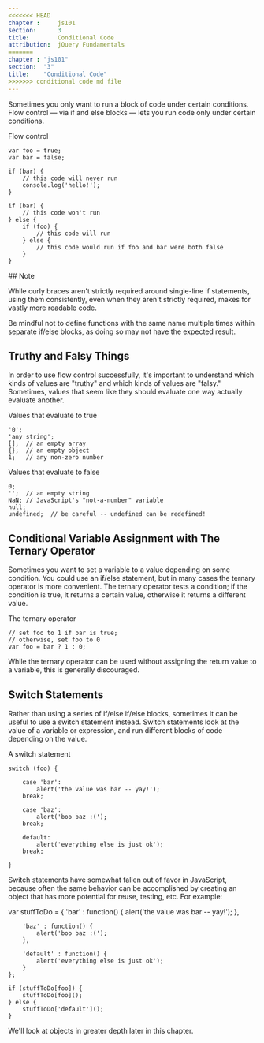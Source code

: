 ```yaml
---
<<<<<<< HEAD
chapter :     js101
section:      3
title:        Conditional Code
attribution:  jQuery Fundamentals
=======
chapter : "js101"
section:  "3"
title:    "Conditional Code"
>>>>>>> conditional code md file
---
```


Sometimes you only want to run a block of code under certain conditions. Flow control — via if and else blocks — lets you run code only under certain conditions.

<div class="example" markdown="1">
Flow control

    var foo = true;
    var bar = false;

    if (bar) {
        // this code will never run
        console.log('hello!');
    }

    if (bar) {
        // this code won't run
    } else {
        if (foo) {
            // this code will run
        } else {
            // this code would run if foo and bar were both false
        }
    }
</div>

<div class="note">
## Note

While curly braces aren't strictly required around single-line if statements,
using them consistently, even when they aren't strictly required, makes for
vastly more readable code.

Be mindful not to define functions with the same name multiple times within
separate if/else blocks, as doing so may not have the expected result.
</div>

## Truthy and Falsy Things

In order to use flow control successfully, it's important to understand which
kinds of values are "truthy" and which kinds of values are "falsy." Sometimes,
values that seem like they should evaluate one way actually evaluate another.

<div class="example" markdown="1">
Values that evaluate to true

    '0';
    'any string';
    [];  // an empty array
    {};  // an empty object
    1;   // any non-zero number
</div>

<div class="example" markdown="1">
Values that evaluate to false

    0;
    '';  // an empty string
    NaN; // JavaScript's "not-a-number" variable
    null;
    undefined;  // be careful -- undefined can be redefined!
</div>

## Conditional Variable Assignment with The Ternary Operator

Sometimes you want to set a variable to a value depending on some condition.
You could use an if/else statement, but in many cases the ternary operator is
more convenient. The ternary operator tests a condition; if the
condition is true, it returns a certain value, otherwise it returns a different
value.

<div class="example" markdown="1">
The ternary operator

    // set foo to 1 if bar is true;
    // otherwise, set foo to 0
    var foo = bar ? 1 : 0;
</div>

While the ternary operator can be used without assigning the return value to a
variable, this is generally discouraged.

## Switch Statements

Rather than using a series of if/else if/else blocks, sometimes it can be
useful to use a switch statement instead. Switch statements look
at the value of a variable or expression, and run different blocks of code
depending on the value.

<div class="example" markdown="1">
A switch statement

    switch (foo) {

        case 'bar':
            alert('the value was bar -- yay!');
        break;

        case 'baz':
            alert('boo baz :(');
        break;

        default:
            alert('everything else is just ok');
        break;

    }
</div>

Switch statements have somewhat fallen out of favor in JavaScript, because
often the same behavior can be accomplished by creating an object that has more
potential for reuse, testing, etc. For example:

<div class="example" markdown="1">
    var stuffToDo = {
        'bar' : function() {
            alert('the value was bar -- yay!');
        },

        'baz' : function() {
            alert('boo baz :(');
        },

        'default' : function() {
            alert('everything else is just ok');
        }
    };

    if (stuffToDo[foo]) {
        stuffToDo[foo]();
    } else {
        stuffToDo['default']();
    }
</div>

We'll look at objects in greater depth later in this chapter.
